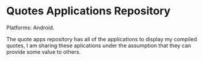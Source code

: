 Quotes Applications Repository
==============================

Platforms: Android.

The quote apps repository has all of the applications 
to display my compiled quotes, I am sharing these aplications under the 
assumption that they can provide some value to others.
